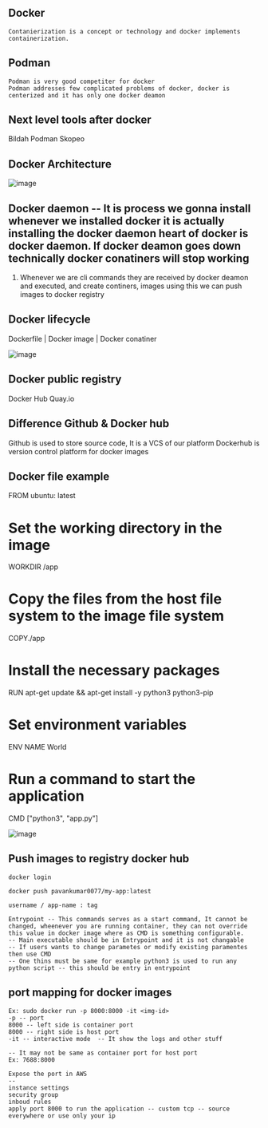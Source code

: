 Docker
--
```
Contanierization is a concept or technology and docker implements containerization.
```

Podman
--
```
Podman is very good competiter for docker
Podman addresses few complicated problems of docker, docker is centerized and it has only one docker deamon
```

Next level tools after docker
---
Bildah
Podman
Skopeo


Docker Architecture
--
![image](https://github.com/pavankumar0077/Devops-tools/assets/40380941/95632d23-eeb9-4ca3-a921-894443dd9452)

Docker daemon -- It is process we gonna install whenever we installed docker it is actually installing the docker daemon heart of docker is docker daemon. If docker deamon goes down technically docker conatiners will stop working 
--
1) Whenever we are cli commands they are received by docker deamon and executed, and create continers, images using this we can push images to docker registry

Docker lifecycle
--
Dockerfile 
    |
Docker image
    |
Docker conatiner

![image](https://github.com/pavankumar0077/Devops-tools/assets/40380941/5d9ec0ad-fd70-4a43-ad41-e4fcc87edc0d)

Docker public registry
--
Docker Hub 
Quay.io 

Difference Github & Docker hub
--
Github is used to store source code, It is a VCS of our platform
Dockerhub is version control platform for docker images 

Docker file example
--
FROM ubuntu: latest
# Set the working directory in the image
WORKDIR /app

# Copy the files from the host file system to the image file system
COPY./app

# Install the necessary packages
RUN apt-get update && apt-get install -y python3 python3-pip

# Set environment variables
ENV NAME World

# Run a command to start the application
CMD ["python3", "app.py"]

![image](https://github.com/pavankumar0077/Devops-tools/assets/40380941/2014b29c-e509-47d1-9cf7-a48a4bb70ec8)

Push images to registry docker hub
--

```
docker login

docker push pavankumar0077/my-app:latest

username / app-name : tag 
```
```
Entrypoint -- This commands serves as a start command, It cannot be changed, wheenever you are running container, they can not override this value in docker image where as CMD is something configurable.
-- Main executable should be in Entrypoint and it is not changable
-- If users wants to change parametes or modify existing paramentes then use CMD
-- One thins must be same for example python3 is used to run any python script -- this should be entry in entrypoint
```

port mapping for docker images
--
```
Ex: sudo docker run -p 8000:8000 -it <img-id>
-p -- port 
8000 -- left side is container port
8000 -- right side is host port
-it -- interactive mode  -- It show the logs and other stuff

-- It may not be same as container port for host port
Ex: 7688:8000

Expose the port in AWS
--
instance settings 
security group
inboud rules
apply port 8000 to run the application -- custom tcp -- source everywhere or use only your ip

```








